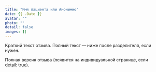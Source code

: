```yaml
---
title: "Имя пациента или Анонимно"
date: {{ .Date }}
avatar: ""
photo: ""
detail: false
images: []
---
```


Краткий текст отзыва. Полный текст — ниже после разделителя, если нужен.

<!--more-->

Полная версия отзыва (появится на индивидуальной странице, если detail: true).

